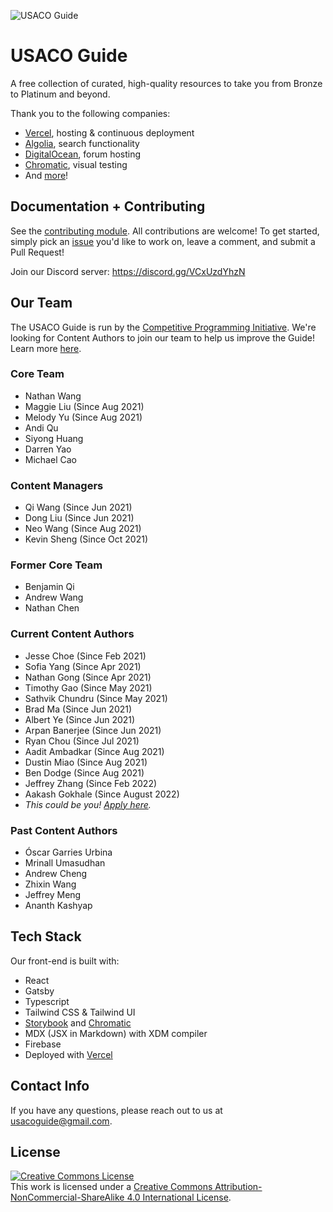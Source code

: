 ![USACO Guide](./src/assets/banner-image-big.jpg)

# USACO Guide

A free collection of curated, high-quality resources to take you from Bronze to
Platinum and beyond.

Thank you to the following companies:

- [Vercel](https://vercel.com/?utm_source=cp-initiative&utm_campaign=oss),
  hosting & continuous deployment
- [Algolia](https://algolia.com/), search functionality
- [DigitalOcean](https://m.do.co/c/a07c32d07394), forum hosting
- [Chromatic](https://www.chromatic.com/), visual testing
- And [more](docs/Companies.md)!

## Documentation + Contributing

See the [contributing module](https://usaco.guide/general/contributing). All
contributions are welcome! To get started, simply pick an
[issue](https://github.com/cpinitiative/usaco-guide/issues) you'd like to work
on, leave a comment, and submit a Pull Request!

Join our Discord server: https://discord.gg/VCxUzdYhzN

## Our Team

The USACO Guide is run by the
[Competitive Programming Initiative](https://joincpi.org/). We're looking for
Content Authors to join our team to help us improve the Guide! Learn more
[here](https://docs.google.com/document/d/13xR2A2mOftVzlC6QTSkm3zLLdFtI1NhlzRWJ81FfU9U/edit).

### Core Team

- Nathan Wang
- Maggie Liu (Since Aug 2021)
- Melody Yu (Since Aug 2021)
- Andi Qu
- Siyong Huang
- Darren Yao
- Michael Cao

### Content Managers

- Qi Wang (Since Jun 2021)
- Dong Liu (Since Jun 2021)
- Neo Wang (Since Aug 2021)
- Kevin Sheng (Since Oct 2021)

### Former Core Team

- Benjamin Qi
- Andrew Wang
- Nathan Chen

### Current Content Authors

- Jesse Choe (Since Feb 2021)
- Sofia Yang (Since Apr 2021)
- Nathan Gong (Since Apr 2021)
- Timothy Gao (Since May 2021)
- Sathvik Chundru (Since May 2021)
- Brad Ma (Since Jun 2021)
- Albert Ye (Since Jun 2021)
- Arpan Banerjee (Since Jun 2021)
- Ryan Chou (Since Jul 2021)
- Aadit Ambadkar (Since Aug 2021)
- Dustin Miao (Since Aug 2021)
- Ben Dodge (Since Aug 2021)
- Jeffrey Zhang (Since Feb 2022)
- Aakash Gokhale (Since August 2022)
- _This could be you!
  [Apply here](https://docs.google.com/document/d/13QpXqdiYQwjBLnywGL1FUG7GFdh8SM_1NigIkJl-A7k/edit)._

### Past Content Authors

- Óscar Garries Urbina
- Mrinall Umasudhan
- Andrew Cheng
- Zhixin Wang
- Jeffrey Meng
- Ananth Kashyap

## Tech Stack

Our front-end is built with:

- React
- Gatsby
- Typescript
- Tailwind CSS & Tailwind UI
- [Storybook](https://storybook.js.org/) and
  [Chromatic](https://www.chromatic.com/)
- MDX (JSX in Markdown) with XDM compiler
- Firebase
- Deployed with
  [Vercel](https://vercel.com/?utm_source=cp-initiative&utm_campaign=oss)

## Contact Info

If you have any questions, please reach out to us at usacoguide@gmail.com.

## License

<a rel="license" href="http://creativecommons.org/licenses/by-nc-sa/4.0/"><img alt="Creative Commons License" style="border-width:0" src="https://i.creativecommons.org/l/by-nc-sa/4.0/88x31.png" /></a><br />This
work is licensed under a
<a rel="license" href="http://creativecommons.org/licenses/by-nc-sa/4.0/">Creative
Commons Attribution-NonCommercial-ShareAlike 4.0 International License</a>.
